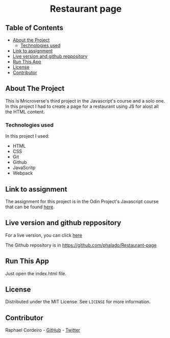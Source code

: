 <h1 align="center">Restaurant page</h1>

## Table of Contents

* [About the Project](#about-the-project)
  * [Technologies used](#technologies-used)
* [Link to assignment](#link-to-assignment)
* [Live version and github reppository](#live-version-and-github-reppository)
* [Run This App](#run-this-app)
* [License](#license)
* [Contributor](#contributor)

<!-- ABOUT THE PROJECT -->
## About The Project

This is Mricroverse's third project in the Javascript's course and a solo one. In this project I had to create a page for a restaurant using JS for alost all the HTML content.

### Technologies used

In this project I used:

* HTML
* CSS
* Git
* Github
* JavaScritp
* Webpack


## Link to assignment

The assignment for this project is in the Odin Project's Javascript course that can be found [here][assignment].


## Live version and github reppository

For a live version, you can click [here][raw-version]

The Github repository is in https://github.com/phalado/Restaurant-page


## Run This App

<p>Just open the index.html file.</p>


## License

Distributed under the MIT License. See `LICENSE` for more information.


## Contributor

Raphael Cordeiro - [GitHub][rapha-github] - [Twitter][rapha-twitter]

<!-- Links -->
[assignment]: https://www.theodinproject.com/courses/javascript/lessons/restaurant-page
[raw-version]: https://raw.githack.com/phalado/Restaurant-page/features/dist/index.html
[rapha-github]: https://github.com/phalado
[rapha-twitter]: https://twitter.com/phalado
